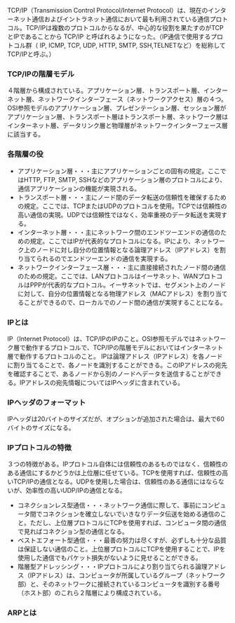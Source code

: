 TCP/IP（Transmission Control Protocol/Internet Protocol）は、現在のインターネット通信およびイントラネット通信において最も利用されている通信プロトコル。TCP/IPは複数のプロトコルからなるが、中心的な役割を果たすのがTCPとIPであることから TCP/IP と呼ばれるようになった。（IP通信で使用するプロトコル群（ IP, ICMP, TCP, UDP, HTTP, SMTP, SSH,TELNETなど）を総称してTCP/IPと呼ぶ。）
### TCP/IPの階層モデル
４階層から構成されている。アプリケーション層、トランスポート層、インターネット層、ネットワークインターフェース（ネットワークアクセス）層の４つ。
OSI参照モデルのアプリケーション層、プレゼンテーション層、セッション層がアプリケーション層、トランスポート層はトランスポート層、ネットワーク層はインターネット層、データリンク層と物理層がネットワークインターフェース層に該当する。
### 各階層の役
- アプリケーション層・・・主にアプリケーションごとの固有の規定。ここではHTTP, FTP, SMTP, SSHなどのアプリケーション層のプロトコルにより、通信アプリケーションの機能が実現される。
- トランスポート層・・・主にノード間のデータ転送の信頼性を確保するための規定。ここでは、TCPまたはUDPのプロトコルを使用。TCPでは信頼性の高い通信の実現。UDPでは信頼性ではなく、効率重視のデータ転送を実現する。
- インターネット層・・・主にネットワーク間のエンドツーエンドの通信のための規定。ここではIPが代表的なプロトコルになる。IPにより、ネットワーク上のノードに対し自分の位置情報となる論理アドレス（IPアドレス）を割り当てられるのでエンドツーエンドの通信を実現する。
- ネットワークインターフェース層・・・主に直接接続されたノード間の通信のための規定。ここでは、LANプロトコルはイーサネット、WANプロトコルはPPPが代表的なプロトコル。イーサネットでは、セグメント上のノードに対して、自分の位置情報となる物理アドレス（MACアドレス）を割り当てることができるので、ローカルでのノード間の通信が実現することになる。
### IPとは
IP（Internet Protocol）は、TCP/IPのIPのこと。OSI参照モデルではネットワーク層で動作するプロトコルで、TCP/IPの階層モデルにおいてはインターネット層で動作するプロトコルのこと。
IPは論理アドレス（IPアドレス）を各ノードに割り当てることで、各ノードを識別することができる。このIPアドレスの宛先を確認することで、あるノードから別のノードへデータを送信することができる。IPアドレスの宛先情報についてはIPヘッダに含まれている。
### IPヘッダのフォーマット
IPヘッダは20バイトのサイズだが、オプションが追加された場合は、最大で60バイトのサイズになる。
### IPプロトコルの特徴
３つの特徴がある。IPプロトコル自体には信頼性のあるものではなく、信頼性のある通信にするかどうかは上位層に任せている。TCPを使用すれば、信頼性の高いTCP/IPの通信となる。UDPを使用した場合は、信頼性のある通信にはならないが、効率性の高いUDP/IPの通信となる。
- コネクションレス型通信・・・ネットワーク通信に際して、事前にコンピュータ間でコネクションを確立しないでいきなりデータ伝送を始める通信のこと。ただし、上位層プロトコルにTCPを使用すれば、コンピュータ間の通信で見ればコネクション型の通信となる。
- ベストエフォート型通信・・・最善の努力は尽くすが、必ずしも十分な品質は保証しない通信のこと。上位層プロトコルにTCPを使用することで、IPを使用した通信でもパケット損失がないように見せることができる。
- 階層型アドレッシング・・・IPプロトコルにより割り当てられる論理アドレス（IPアドレス）は、コンピュータが所属しているグループ（ネットワーク部）と、そのネットワークに接続されているコンピュータを識別する番号（ホスト部）のこれら２階層により構成されている。
### ARPとは
